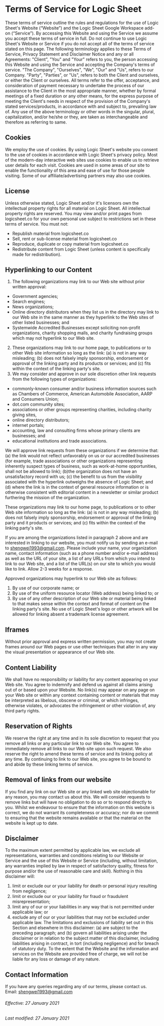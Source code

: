 # Terms of Service for Logic Sheet

These terms of service outline the rules and regulations for the use of Logic Sheet's Website (“Website”) and the Logic Sheet Google Workspace add-on (“Service”).
By accessing this Website and using the Service we assume you accept these terms of service in full. Do not continue to use Logic Sheet's Website or Service if you do not accept all of the terms of service stated on this page.
The following terminology applies to these Terms of Service, Privacy Statement and Disclaimer Notice and any or all Agreements: "Client", "You" and "Your" refers to you, the person accessing this Website and using the Service and accepting the Company's terms of service. "The Company", "Ourselves", "We", "Our" and "Us", refers to our Company. "Party", "Parties", or "Us", refers to both the Client and ourselves, or either the Client or ourselves. All terms refer to the offer, acceptance, and consideration of payment necessary to undertake the process of our assistance to the Client in the most appropriate manner, whether by formal meetings of a fixed duration or any other means, for the express purpose of meeting the Client's needs in respect of the provision of the Company's stated services/products, in accordance with and subject to, prevailing law of. Any use of the above terminology or other words in the singular, plural, capitalization, and/or he/she or they, are taken as interchangeable and therefore as referring to same.
## Cookies
We employ the use of cookies. By using Logic Sheet's website you consent to the use of cookies in accordance with Logic Sheet's privacy policy.
Most of the modern-day interactive web sites use cookies to enable us to retrieve user details for each visit. Cookies are used in some areas of our site to enable the functionality of this area and ease of use for those people visiting. Some of our affiliate/advertising partners may also use cookies.
## License
Unless otherwise stated, Logic Sheet and/or it's licensors own the intellectual property rights for all material on Logic Sheet. All intellectual property rights are reserved. You may view and/or print pages from logicsheet.co for your own personal use subject to restrictions set in these terms of service.
You must not:
- Republish material from logicsheet.co
- Sell, rent or sub-license material from logicsheet.co
- Reproduce, duplicate or copy material from logicsheet.co
- Redistribute content from Logic Sheet (unless content is specifically made for redistribution).

## Hyperlinking to our Content
1. The following organizations may link to our Web site without prior written approval:
- Government agencies;
- Search engines;
- News organizations;
- Online directory distributors when they list us in the directory may link to our Web site in the same manner as they hyperlink to the Web sites of other listed businesses; and
- Systemwide Accredited Businesses except soliciting non-profit organizations, charity shopping malls, and charity fundraising groups which may not hyperlink to our Web site.
2. These organizations may link to our home page, to publications or to other Web site information so long as the link: (a) is not in any way misleading; (b) does not falsely imply sponsorship, endorsement or approval of the linking party and its products or services; and (c) fits within the context of the linking party's site.
3. We may consider and approve in our sole discretion other link requests from the following types of organizations:
- commonly-known consumer and/or business information sources such as Chambers of Commerce, American Automobile Association, AARP and Consumers Union;
- dot.com community sites;
- associations or other groups representing charities, including charity giving sites,
- online directory distributors;
- internet portals;
- accounting, law and consulting firms whose primary clients are businesses; and
- educational institutions and trade associations.

We will approve link requests from these organizations if we determine that: (a) the link would not reflect unfavorably on us or our accredited businesses (for example, trade associations or other organizations representing inherently suspect types of business, such as work-at-home opportunities, shall not be allowed to link); (b)the organization does not have an unsatisfactory record with us; (c) the benefit to us from the visibility associated with the hyperlink outweighs the absence of Logic Sheet; and (d) where the link is in the context of general resource information or is otherwise consistent with editorial content in a newsletter or similar product furthering the mission of the organization.

These organizations may link to our home page, to publications or to other Web site information so long as the link: (a) is not in any way misleading; (b) does not falsely imply sponsorship, endorsement or approval of the linking party and it products or services; and (c) fits within the context of the linking party's site.

If you are among the organizations listed in paragraph 2 above and are interested in linking to our website, you must notify us by sending an e-mail to shengwei1993@gmail.com. Please include your name, your organization name, contact information (such as a phone number and/or e-mail address) as well as the URL of your site, a list of any URLs from which you intend to link to our Web site, and a list of the URL(s) on our site to which you would like to link. Allow 2-3 weeks for a response.

Approved organizations may hyperlink to our Web site as follows:
1. By use of our corporate name; or
2. By use of the uniform resource locator (Web address) being linked to; or
3. By use of any other description of our Web site or material being linked to that makes sense within the context and format of content on the linking party's site.
No use of Logic Sheet's logo or other artwork will be allowed for linking absent a trademark license agreement.
## Iframes
Without prior approval and express written permission, you may not create frames around our Web pages or use other techniques that alter in any way the visual presentation or appearance of our Web site.
## Content Liability
We shall have no responsibility or liability for any content appearing on your Web site. You agree to indemnify and defend us against all claims arising out of or based upon your Website. No link(s) may appear on any page on your Web site or within any context containing content or materials that may be interpreted as libelous, obscene or criminal, or which infringes, otherwise violates, or advocates the infringement or other violation of, any third party rights.
## Reservation of Rights
We reserve the right at any time and in its sole discretion to request that you remove all links or any particular link to our Web site. You agree to immediately remove all links to our Web site upon such request. We also reserve the right to amend these terms of service and its linking policy at any time. By continuing to link to our Web site, you agree to be bound to and abide by these linking terms of service.
## Removal of links from our website
If you find any link on our Web site or any linked web site objectionable for any reason, you may contact us about this. We will consider requests to remove links but will have no obligation to do so or to respond directly to you.
Whilst we endeavour to ensure that the information on this website is correct, we do not warrant its completeness or accuracy; nor do we commit to ensuring that the website remains available or that the material on the website is kept up to date.
## Disclaimer
To the maximum extent permitted by applicable law, we exclude all representations, warranties and conditions relating to our Website or Service and the use of this Website or Service (including, without limitation, any warranties implied by law in respect of satisfactory quality, fitness for purpose and/or the use of reasonable care and skill). Nothing in this disclaimer will:
1. limit or exclude our or your liability for death or personal injury resulting from negligence;
2. limit or exclude our or your liability for fraud or fraudulent misrepresentation;
3. limit any of our or your liabilities in any way that is not permitted under applicable law; or
4. exclude any of our or your liabilities that may not be excluded under applicable law.
The limitations and exclusions of liability set out in this Section and elsewhere in this disclaimer: (a) are subject to the preceding paragraph; and (b) govern all liabilities arising under the disclaimer or in relation to the subject matter of this disclaimer, including liabilities arising in contract, in tort (including negligence) and for breach of statutory duty.
To the extent that the Website and the information and services on the Website are provided free of charge, we will not be liable for any loss or damage of any nature.
## Contact Information
If you have any queries regarding any of our terms, please contact us.
Email: shengwei1993@gmail.com

###### Effective: 27 January 2021
###### Last modified: 27 January 2021


